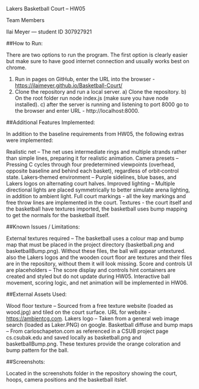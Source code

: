 Lakers Basketball Court – HW05

Team Members

Ilai Meyer — student ID 307927921

##How to Run:

There are two options to run the program. The first option is clearly easier but make sure to have good internet connection and usually works best on chrome.
1) Run in pages on GitHub, enter the URL into the browser - https://ilaimeyer.github.io/Basketball-Court/
2) Clone the repository and run a local server.
   a) Clone the repository.
   b) On the root folder run node index.js (make sure you have node installed).
   c) after the server is running and listening to port 8000 go to the browser and enter URL - http://localhost:8000.

##Additional Features Implemented:

In addition to the baseline requirements from HW05, the following extras were implemented:

Realistic net – The net uses intermediate rings and multiple strands rather than simple lines, preparing it for realistic animation.
Camera presets – Pressing C cycles through four predetermined viewpoints (overhead, opposite baseline and behind each basket), regardless of orbit‑control state.
Lakers‑themed environment – Purple sidelines, blue bases, and Lakers logos on alternating court halves.
Improved lighting – Multiple directional lights are placed symmetrically to better simulate arena lighting, in addition to ambient light.
Full court markings - all the key markings and free throw lines are implemented in the court.
Textures - the court itself and the basketball have textures imported, the basketball uses bump mapping to get the normals for the basketball itself.

##Known Issues / Limitations:

External textures required – The basketball uses a colour map and bump map that must be placed in the project directory (basketball.png and basketballBump.png). Without these files, the ball will appear untextured.
also the Lakers logos and the wooden court floor are textures and their files are in the repository, without them it will look missing.
Score and controls UI are placeholders – The score display and controls hint containers are created and styled but do not update during HW05. Interactive ball movement, scoring logic, and net animation will be implemented in HW06.

##External Assets Used:

Wood floor texture – Sourced from a free texture website (loaded as wood.jpg) and tiled on the court surface. URL for website - https://ambientcg.com.
Lakers logo – Taken from a general web image search (loaded as Laker.PNG) on google.
Basketball diffuse and bump maps – From carloschapeton.com as referenced in a CSUB project page
cs.csubak.edu and saved locally as basketball.png and basketballBump.png. These textures provide the orange coloration and bump pattern for the ball.

##Screenshots:

Located in the screenshots folder in the repository showing the court, hoops, camera positions and the basketball itslef.
